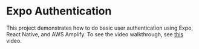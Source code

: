 # Expo Authentication    

This project demonstrates how to do basic user authentication using Expo, React Native, and AWS Amplify. To see the video walkthrough, see [this](https://www.youtube.com/watch?v=5uPNmq8TUoA) video.    
